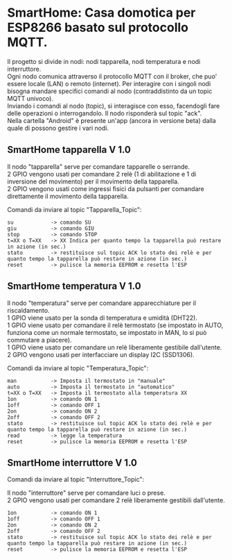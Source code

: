 # SmartHome: Casa domotica per ESP8266 basato sul protocollo MQTT.

Il progetto si divide in nodi: nodi tapparella, nodi temperatura e nodi interruttore.  
Ogni nodo comunica attraverso il protocollo MQTT con il broker, che puo' essere locale (LAN) o remoto (internet). Per interagire con i singoli nodi bisogna mandare specifici comandi al nodo (contraddistinto da un topic MQTT univoco).  
Inviando i comandi al nodo (topic), si interagisce con esso, facendogli fare delle operazioni o interrogandolo. Il nodo risponderà sul topic "ack".  
Nella cartella "Android" è presente un'app (ancora in versione beta) dalla quale di possono gestire i vari nodi.  

## SmartHome tapparella V 1.0

Il nodo "tapparella" serve per comandare tapparelle o serrande.  
2 GPIO vengono usati per comandare 2 relè (1 di abilitazione e 1 di inversione del movimento) per il movimento della tapparella.  
2 GPIO vengono usati come ingressi fisici da pulsanti per comandare direttamente il movimento della tapparella.  

Comandi da inviare al topic "Tapparella_Topic":

    su            -> comando SU
    giu           -> comando GIU
    stop          -> comando STOP
    t=XX o T=XX   -> XX Indica per quanto tempo la tapparella può restare in azione (in sec.)
    stato         -> restituisce sul topic ACK lo stato dei relè e per quanto tempo la tapparella può restare in azione (in sec.)
    reset         -> pulisce la memoria EEPROM e resetta l'ESP

## SmartHome temperatura V 1.0

Il nodo "temperatura" serve per comandare apparecchiature per il riscaldamento.  
1 GPIO viene usato per la sonda di temperatura e umidità (DHT22).  
1 GPIO viene usato per comandare il relè termostato (se impostato in AUTO, funziona come un normale termostato, se impostato in MAN, lo si può commutare a piacere).  
1 GPIO viene usato per comandare un relè liberamente gestibile dall'utente.  
2 GPIO vengono usati per interfacciare un display I2C (SSD1306).  

Comandi da inviare al topic "Temperatura_Topic":

    man           -> Imposta il termostato in "manuale"
    auto          -> Imposta il termostato in "automatico"
    t=XX o T=XX   -> Imposta il termostato alla temperatura XX
    1on           -> comando ON 1
    1off          -> comando OFF 1
    2on           -> comando ON 2
    2off          -> comando OFF 2
    stato         -> restituisce sul topic ACK lo stato dei relè e per quanto tempo la tapparella può restare in azione (in sec.)
    read          -> legge la temperatura
    reset         -> pulisce la memoria EEPROM e resetta l'ESP

## SmartHome interruttore V 1.0

Comandi da inviare al topic "Interruttore_Topic":

Il nodo "interruttore" serve per comandare luci o prese.  
2 GPIO vengono usati per comandare 2 relè liberamente gestibili dall'utente.  

    1on           -> comando ON 1
    1off          -> comando OFF 1
    2on           -> comando ON 2
    2off          -> comando OFF 2
    stato         -> restituisce sul topic ACK lo stato dei relè e per quanto tempo la tapparella può restare in azione (in sec.)
    reset         -> pulisce la memoria EEPROM e resetta l'ESP
